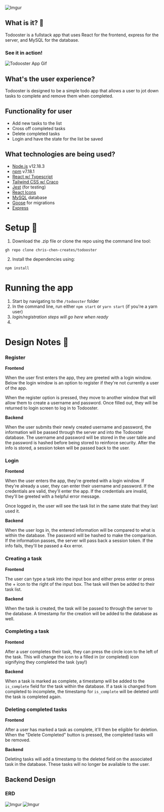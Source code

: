 ![Imgur](https://i.imgur.com/QQWxbJs.png)

## What is it? :rooster:
Todooster is a fullstack app that uses React for the frontend, express for the server, and MySQL for the database.

### See it in action!
![Todooster App Gif](https://media.giphy.com/media/C3Wwc75PYIi6psYbPO/giphy.gif)

## What's the user experience?
Todooster is designed to be a simple todo app that allows a user to jot down tasks to complete and remove them when completed.

## Functionality for user
- Add new tasks to the list
- Cross off completed tasks
- Delete completed tasks
- Login and have the state for the list be saved

## What technologies are being used?
- [Node.js](https://nodejs.org/en/) v12.18.3
- [npm](https://www.npmjs.com/) v7.18.1
- [React w/ Typescript](https://create-react-app.dev/)
- [Tailwind CSS w/ Craco](https://tailwindcss.com/)
- [Jest](https://jestjs.io/) (for testing)
- [React Icons](https://react-icons.github.io/react-icons/)
- [MySQL](https://www.mysql.com/) database
- [Goose](https://github.com/pressly/goose) for migrations
- [Express](https://expressjs.com/)

# Setup :hatching_chick:
1. Download the .zip file or clone the repo using the command line tool:
```
gh repo clone chris-chen-creates/todooster
```
2. Install the dependencies using:
```
npm install
```

# Running the app
1. Start by navigating to the `/todooster` folder
2. In the command line, run either `npm start` or `yarn start` (if you're a yarn user)
3. *login/registration steps will go here when ready*
4. 


# Design Notes :chicken:

### Register
**Frontend**

When the user first enters the app, they are greeted with a login window. Below the login window is an option to register if they're not currently a user of the app.

When the register option is pressed, they move to another window that will allow them to create a username and password. Once filled out, they will be returned to login screen to log in to Todooster.

**Backend** 

When the user submits their newly created username and password, the information will be passed through the server and into the Todooster database. The username and password will be stored in the user table and the password is hashed before being stored to reinforce security. After the info is stored, a session token will be passed back to the user.

### Login
**Frontend**

When the user enters the app, they're greeted with a login window. If they're already a user, they can enter their username and password. If the credentials are valid, they'll enter the app. If the credentials are invalid, they'll be greeted with a helpful error message. 

Once logged in, the user will see the task list in the same state that they last used it.

**Backend** 

When the user logs in, the entered information will be compared to what is within the database. The password will be hashed to make the comparison. If the information passes, the server will pass back a session token. If the info fails, they'll be passed a 4xx error.

### Creating a task
**Frontend**

The user can type a task into the input box and either press enter or press the + icon to the right of the input box. The task will then be added to their task list. 

**Backend** 

When the task is created, the task will be passed to through the server to the database. A timestamp for the creation will be added to the database as well.

### Completing a task
**Frontend**

After a user completes their task, they can press the circle icon to the left of the task. This will change the icon to a filled in (or completed) icon signifying they completed the task (yay!)

**Backend** 

When a task is marked as complete, a timestamp will be added to the `is_complete` field for the task within the database. If a task is changed from completed to incomplete, the timestamp for `is_complete` will be deleted until the task is completed again.

### Deleting completed tasks
**Frontend**

After a user has marked a task as complete, it'll then be eligible for deletion. When the "Delete Completed" button is pressed, the completed tasks will be removed.

**Backend** 

Deleting tasks will add a timestamp to the deleted field on the associated task in the database. These tasks will no longer be available to the user. 

## Backend Design

### ERD
![Imgur](https://i.imgur.com/5Xpi8hu.png)
![Imgur](https://i.imgur.com/Ah30sap.png)
